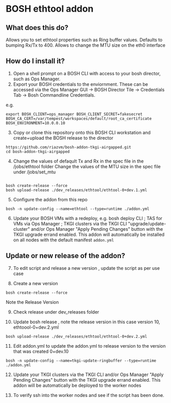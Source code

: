 # BOSH ethtool addon

## What does this do?

Allows you to set ethtool properties such as Ring buffer values.  Defaults to bumping Rx/Tx to 400.
Allows to change the MTU size on the eth0 interface

## How do I install it?

1. Open a shell prompt on a BOSH CLI with access to your bosh director, such as Ops Manager.
2. Export your BOSH credentials to the enviornment.  These can be accessed via the Ops Manager GUI -> BOSH Director Tile -> Credentials Tab -> Bosh Commandline Credentials.

e.g.
```
export BOSH_CLIENT=ops_manager BOSH_CLIENT_SECRET=fakesecret BOSH_CA_CERT=/var/tempest/workspaces/default/root_ca_certificate  BOSH_ENVIRONMENT=10.0.0.10
```
3. Copy or clone this repository onto this BOSH CLI workstation and create+upload the BOSH release to the director

```
https://github.com/riazvm/bosh-addon-tkgi-airgapped.git
cd bosh-addon-tkgi-airgapped

```

4. Change the values of defaqult Tx and Rx in the spec file in the /jobs/ethtool folder
   Change the values of the MTU size in the spec file under /jobs/set_mtu

```

bosh create-release --force
bosh upload-release ./dev_releases/ethtool/ethtool-0+dev.1.yml

```



5. Configure the addon from this repo
```
bosh -n update-config --name=ethtool --type=runtime ./addon.yml
```
6. Update your BOSH VMs with a redeploy, e.g. bosh deploy CLI ; TAS for VMs via Ops Manager ; TKGI clusters via the TKGI CLI "upgrade/update-cluster" and/or Ops Manager "Apply Pending Changes" button with the TKGI upgrade errand enabled.  This addon will automatically be installed on all nodes with the default manifest `addon.yml`

## Update or new release of the addon?

7. To edit script and release a new version , update the script as per use case

8. Create a new version 


```
bosh create-release --force

```


Note the Release Version


9. Check release  under dev_releases folder


10. Update bosh release , note the release version in this case version 10, ethtoool-0+dev.2.yml

```
bosh upload-release ./dev_releases/ethtool/ethtool-0+dev.2.yml
```

11. Edit addon.yml to update the addon.yml to release version to the version that was created 0+dev.10

```
bosh -n update-config --name=tkgi-update-ringbuffer --type=runtime ./addon.yml
```

12. Update your TKGI clusters via the TKGI CLI and/or Ops Manager "Apply Pending Changes" button with the TKGI upgrade errand enabled. This addon will be automatically be deployed to the worker nodes

13. To verify ssh into the worker nodes and see if the script has been done.

